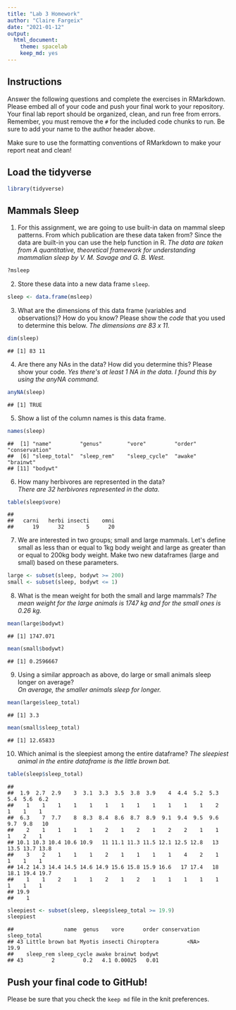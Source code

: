 ```yaml
---
title: "Lab 3 Homework"
author: "Claire Fargeix"
date: "2021-01-12"
output:
  html_document: 
    theme: spacelab
    keep_md: yes
---
```


## Instructions
Answer the following questions and complete the exercises in RMarkdown. Please embed all of your code and push your final work to your repository. Your final lab report should be organized, clean, and run free from errors. Remember, you must remove the `#` for the included code chunks to run. Be sure to add your name to the author header above.  

Make sure to use the formatting conventions of RMarkdown to make your report neat and clean!  

## Load the tidyverse

```r
library(tidyverse)
```

## Mammals Sleep
1. For this assignment, we are going to use built-in data on mammal sleep patterns. From which publication are these data taken from? Since the data are built-in you can use the help function in R.
_The data are taken from A quantitative, theoretical framework for understanding mammalian sleep by V. M. Savage and G. B. West._

```r
?msleep
```

2. Store these data into a new data frame `sleep`.

```r
sleep <- data.frame(msleep)
```

3. What are the dimensions of this data frame (variables and observations)? How do you know? Please show the *code* that you used to determine this below.
_The dimensions are 83 x 11._

```r
dim(sleep)
```

```
## [1] 83 11
```

4. Are there any NAs in the data? How did you determine this? Please show your code. 
_Yes there's at least 1 NA in the data. I found this by using the anyNA command._

```r
anyNA(sleep)
```

```
## [1] TRUE
```

5. Show a list of the column names is this data frame.

```r
names(sleep)
```

```
##  [1] "name"         "genus"        "vore"         "order"        "conservation"
##  [6] "sleep_total"  "sleep_rem"    "sleep_cycle"  "awake"        "brainwt"     
## [11] "bodywt"
```

6. How many herbivores are represented in the data?  
_There are 32 herbivores represented in the data._

```r
table(sleep$vore)
```

```
## 
##   carni   herbi insecti    omni 
##      19      32       5      20
```

7. We are interested in two groups; small and large mammals. Let's define small as less than or equal to 1kg body weight and large as greater than or equal to 200kg body weight. Make two new dataframes (large and small) based on these parameters.

```r
large <- subset(sleep, bodywt >= 200)
small <- subset(sleep, bodywt <= 1)
```

8. What is the mean weight for both the small and large mammals?
_The mean weight for the large animals is 1747 kg and for the small ones is 0.26 kg._

```r
mean(large$bodywt)
```

```
## [1] 1747.071
```


```r
mean(small$bodywt)
```

```
## [1] 0.2596667
```

9. Using a similar approach as above, do large or small animals sleep longer on average?  
_On average, the smaller animals sleep for longer._

```r
mean(large$sleep_total)
```

```
## [1] 3.3
```


```r
mean(small$sleep_total)
```

```
## [1] 12.65833
```

10. Which animal is the sleepiest among the entire dataframe?
_The sleepiest animal in the entire dataframe is the little brown bat._

```r
table(sleep$sleep_total)
```

```
## 
##  1.9  2.7  2.9    3  3.1  3.3  3.5  3.8  3.9    4  4.4  5.2  5.3  5.4  5.6  6.2 
##    1    1    1    1    1    1    1    1    1    1    1    1    2    1    1    1 
##  6.3    7  7.7    8  8.3  8.4  8.6  8.7  8.9  9.1  9.4  9.5  9.6  9.7  9.8   10 
##    2    1    1    1    1    2    1    2    1    2    2    1    1    1    2    1 
## 10.1 10.3 10.4 10.6 10.9   11 11.1 11.3 11.5 12.1 12.5 12.8   13 13.5 13.7 13.8 
##    3    2    1    1    1    2    1    1    1    1    4    2    1    1    1    1 
## 14.2 14.3 14.4 14.5 14.6 14.9 15.6 15.8 15.9 16.6   17 17.4   18 18.1 19.4 19.7 
##    1    1    2    1    1    2    1    2    1    1    1    1    1    1    1    1 
## 19.9 
##    1
```


```r
sleepiest <- subset(sleep, sleep$sleep_total >= 19.9)
sleepiest
```

```
##                name  genus    vore      order conservation sleep_total
## 43 Little brown bat Myotis insecti Chiroptera         <NA>        19.9
##    sleep_rem sleep_cycle awake brainwt bodywt
## 43         2         0.2   4.1 0.00025   0.01
```

## Push your final code to GitHub!
Please be sure that you check the `keep md` file in the knit preferences.   
